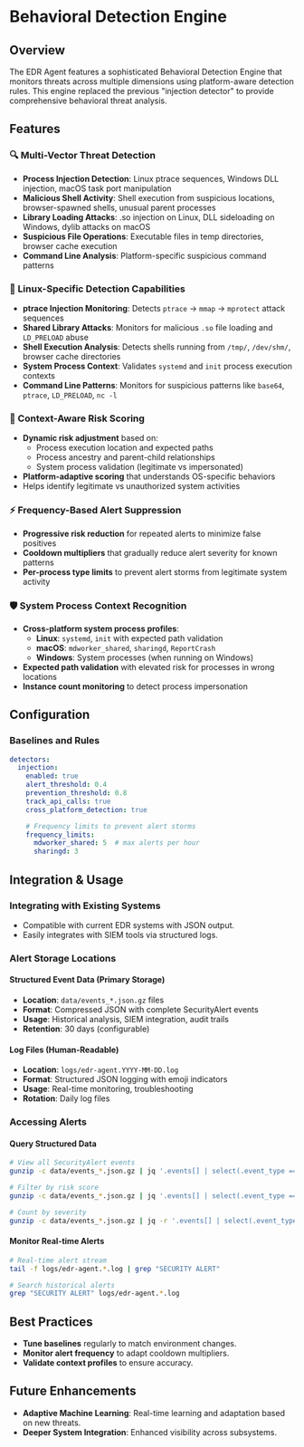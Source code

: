 # Behavioral Detection Engine

## Overview

The EDR Agent features a sophisticated Behavioral Detection Engine that monitors threats across multiple dimensions using platform-aware detection rules. This engine replaced the previous "injection detector" to provide comprehensive behavioral threat analysis.

## Features

### 🔍 Multi-Vector Threat Detection
- **Process Injection Detection**: Linux ptrace sequences, Windows DLL injection, macOS task port manipulation
- **Malicious Shell Activity**: Shell execution from suspicious locations, browser-spawned shells, unusual parent processes
- **Library Loading Attacks**: .so injection on Linux, DLL sideloading on Windows, dylib attacks on macOS
- **Suspicious File Operations**: Executable files in temp directories, browser cache execution
- **Command Line Analysis**: Platform-specific suspicious command patterns

### 🐧 Linux-Specific Detection Capabilities
- **ptrace Injection Monitoring**: Detects `ptrace` → `mmap` → `mprotect` attack sequences
- **Shared Library Attacks**: Monitors for malicious `.so` file loading and `LD_PRELOAD` abuse
- **Shell Execution Analysis**: Detects shells running from `/tmp/`, `/dev/shm/`, browser cache directories
- **System Process Context**: Validates `systemd` and `init` process execution contexts
- **Command Line Patterns**: Monitors for suspicious patterns like `base64`, `ptrace`, `LD_PRELOAD`, `nc -l`

### 🧠 Context-Aware Risk Scoring
- **Dynamic risk adjustment** based on:
  - Process execution location and expected paths
  - Process ancestry and parent-child relationships
  - System process validation (legitimate vs impersonated)
- **Platform-adaptive scoring** that understands OS-specific behaviors
- Helps identify legitimate vs unauthorized system activities

### ⚡ Frequency-Based Alert Suppression
- **Progressive risk reduction** for repeated alerts to minimize false positives
- **Cooldown multipliers** that gradually reduce alert severity for known patterns
- **Per-process type limits** to prevent alert storms from legitimate system activity

### 🛡️ System Process Context Recognition
- **Cross-platform system process profiles**:
  - **Linux**: `systemd`, `init` with expected path validation
  - **macOS**: `mdworker_shared`, `sharingd`, `ReportCrash`
  - **Windows**: System processes (when running on Windows)
- **Expected path validation** with elevated risk for processes in wrong locations
- **Instance count monitoring** to detect process impersonation

## Configuration

### Baselines and Rules
```yaml
detectors:
  injection:
    enabled: true
    alert_threshold: 0.4
    prevention_threshold: 0.8
    track_api_calls: true
    cross_platform_detection: true

    # Frequency limits to prevent alert storms
    frequency_limits:
      mdworker_shared: 5  # max alerts per hour
      sharingd: 3
```

## Integration & Usage

### Integrating with Existing Systems
- Compatible with current EDR systems with JSON output.
- Easily integrates with SIEM tools via structured logs.

### Alert Storage Locations

#### Structured Event Data (Primary Storage)
- **Location**: `data/events_*.json.gz` files
- **Format**: Compressed JSON with complete SecurityAlert events
- **Usage**: Historical analysis, SIEM integration, audit trails
- **Retention**: 30 days (configurable)

#### Log Files (Human-Readable)
- **Location**: `logs/edr-agent.YYYY-MM-DD.log`
- **Format**: Structured JSON logging with emoji indicators
- **Usage**: Real-time monitoring, troubleshooting
- **Rotation**: Daily log files

### Accessing Alerts

#### Query Structured Data
```bash
# View all SecurityAlert events
gunzip -c data/events_*.json.gz | jq '.events[] | select(.event_type == "SecurityAlert")'

# Filter by risk score
gunzip -c data/events_*.json.gz | jq '.events[] | select(.event_type == "SecurityAlert" and (.metadata.risk_score | tonumber) > 0.5)'

# Count by severity
gunzip -c data/events_*.json.gz | jq -r '.events[] | select(.event_type == "SecurityAlert") | .metadata.severity' | sort | uniq -c
```

#### Monitor Real-time Alerts
```bash
# Real-time alert stream
tail -f logs/edr-agent.*.log | grep "SECURITY ALERT"

# Search historical alerts
grep "SECURITY ALERT" logs/edr-agent.*.log
```

## Best Practices

- **Tune baselines** regularly to match environment changes.
- **Monitor alert frequency** to adapt cooldown multipliers.
- **Validate context profiles** to ensure accuracy.

## Future Enhancements

- **Adaptive Machine Learning**: Real-time learning and adaptation based on new threats.
- **Deeper System Integration**: Enhanced visibility across subsystems.

